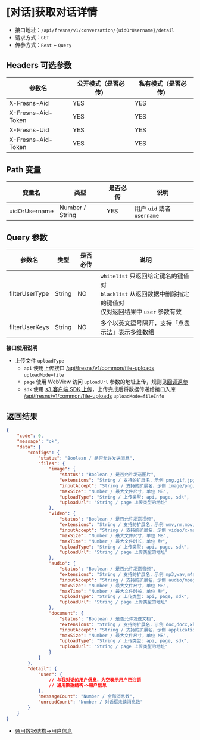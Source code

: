 # [对话]获取对话详情

- 接口地址：`/api/fresns/v1/conversation/{uidOrUsername}/detail`
- 请求方式：`GET`
- 传参方式：`Rest` + `Query`

## Headers 可选参数

| 参数名 | 公开模式（是否必传） | 私有模式（是否必传） |
| --- | --- | --- |
| X-Fresns-Aid | YES | YES |
| X-Fresns-Aid-Token | YES | YES |
| X-Fresns-Uid | YES | YES |
| X-Fresns-Aid-Token | YES | YES |

## Path 变量

| 变量名 | 类型 | 是否必传 | 说明 |
| --- | --- | --- | --- |
| uidOrUsername | Number / String | YES | 用户 `uid` 或者 `username` |

## Query 参数

| 参数名 | 类型 | 是否必传 | 说明 |
| --- | --- | --- | --- |
| filterUserType | String | NO | `whitelist` 只返回给定键名的键值对<br>`blacklist` 从返回数据中删除指定的键值对<br>仅对返回结果中 `user` 参数有效 |
| filterUserKeys | String | NO | 多个以英文逗号隔开，支持「点表示法」表示多维数组 |

**接口使用说明**

- 上传文件 `uploadType`
    - `api` 使用上传接口 [/api/fresns/v1/common/file-uploads](../common/file-uploads.md) `uploadMode=file`
    - `page` 使用 WebView 访问 `uploadUrl` 参数的地址上传，规则见[回调返参](../../reference/callback/index.md)
    - `sdk` 使用 [s3 客户端 SDK 上传](../common/file-storage-token.md)，上传完成后将数据传递给接口入库 [/api/fresns/v1/common/file-uploads](../common/file-uploads.md) `uploadMode=fileInfo`

## 返回结果

```json
{
    "code": 0,
    "message": "ok",
    "data": {
        "configs": {
            "status": "Boolean / 是否允许发送消息",
            "files": {
                "image": {
                    "status": "Boolean / 是否允许发送图片",
                    "extensions": "String / 支持的扩展名，示例 png,gif,jpg,jpeg,bmp,heic",
                    "inputAccept": "String / 支持的扩展名，示例 image/png,image/gif,image/jpeg,image/jpeg,image/bmp",
                    "maxSize": "Number / 最大文件尺寸，单位 MB",
                    "uploadType": "String / 上传类型: api, page, sdk",
                    "uploadUrl": "String / page 上传类型的地址"
                },
                "video": {
                    "status": "Boolean / 是否允许发送视频",
                    "extensions": "String / 支持的扩展名，示例 wmv,rm,mov,mpeg,mp4,3gp,flv,avi,rmvb",
                    "inputAccept": "String / 支持的扩展名，示例 video/x-ms-wmv,application/vnd.rn-realmedia,video/quicktime,video/mpeg,video/mp4,video/3gpp,video/x-flv,video/x-msvideo,application/vnd.rn-realmedia-vbr",
                    "maxSize": "Number / 最大文件尺寸，单位 MB",
                    "maxTime": "Number / 最大文件时长，单位 秒",
                    "uploadType": "String / 上传类型: api, page, sdk",
                    "uploadUrl": "String / page 上传类型的地址"
                },
                "audio": {
                    "status": "Boolean / 是否允许发送音频",
                    "extensions": "String / 支持的扩展名，示例 mp3,wav,m4a",
                    "inputAccept": "String / 支持的扩展名，示例 audio/mpeg,audio/x-wav,audio/mp4",
                    "maxSize": "Number / 最大文件尺寸，单位 MB",
                    "maxTime": "Number / 最大文件时长，单位 秒",
                    "uploadType": "String / 上传类型: api, page, sdk",
                    "uploadUrl": "String / page 上传类型的地址"
                },
                "document": {
                    "status": "Boolean / 是否允许发送文档",
                    "extensions": "String / 支持的扩展名，示例 doc,docx,xls,xlsx,csv,ppt,pptx,pps,ppts,pdf,txt,md,markdown,rar,zip,7z,epub,mobi",
                    "inputAccept": "String / 支持的扩展名，示例 application/msword,application/vnd.openxmlformats-officedocument.wordprocessingml.document,application/vnd.ms-excel",
                    "maxSize": "Number / 最大文件尺寸，单位 MB",
                    "uploadType": "String / 上传类型: api, page, sdk",
                    "uploadUrl": "String / page 上传类型的地址"
                }
            }
        },
        "detail": {
            "user": {
                // 与我对话的用户信息，为空表示用户已注销
                // 通用数据结构->用户信息
            },
            "messageCount": "Number / 全部消息数",
            "unreadCount": "Number / 对话框未读消息数"
        }
    }
}
```

- [通用数据结构->用户信息](../../reference/data/user.md)
